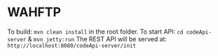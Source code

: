 # WAHFTP
To build: `mvn clean install` in the root folder.
To start API: `cd codeApi-server` & `mvn jetty:run`
The REST API will be served at: `http://localhost:8080/codeApi-server/init`